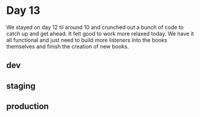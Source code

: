 # Day 13

We stayed on day 12 til around 10 and crunched out a bunch of code to catch up and get ahead. It felt good to work more relaxed today. We have it all functional and just need to build more listeners into the books themselves and finish the creation of new books.


## dev

## staging

## production
